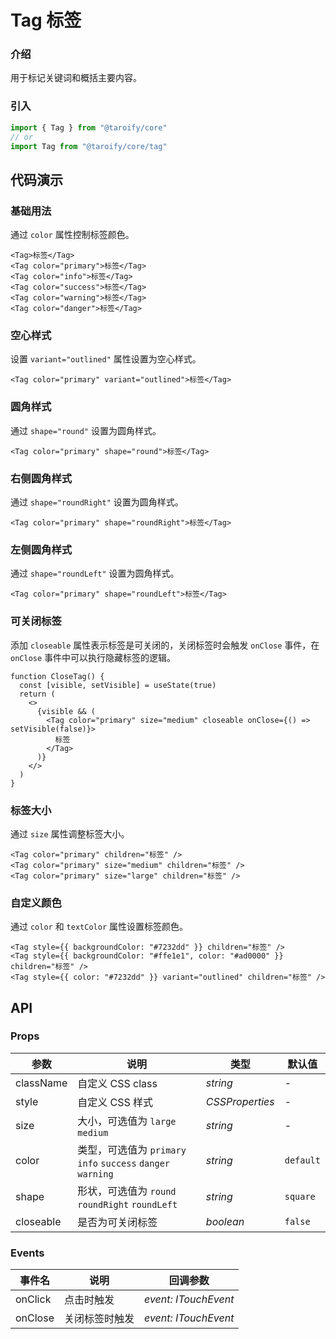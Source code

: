 # Tag 标签

### 介绍

用于标记关键词和概括主要内容。

### 引入

```ts
import { Tag } from "@taroify/core"
// or
import Tag from "@taroify/core/tag"
```

## 代码演示

### 基础用法

通过 `color` 属性控制标签颜色。

```tsx
<Tag>标签</Tag>
<Tag color="primary">标签</Tag>
<Tag color="info">标签</Tag>
<Tag color="success">标签</Tag>
<Tag color="warning">标签</Tag>
<Tag color="danger">标签</Tag>
```

### 空心样式

设置 `variant="outlined"` 属性设置为空心样式。

```tsx
<Tag color="primary" variant="outlined">标签</Tag>
```

### 圆角样式

通过 `shape="round"` 设置为圆角样式。

```tsx
<Tag color="primary" shape="round">标签</Tag>
```

### 右侧圆角样式

通过 `shape="roundRight"` 设置为圆角样式。

```tsx
<Tag color="primary" shape="roundRight">标签</Tag>
```

### 左侧圆角样式

通过 `shape="roundLeft"` 设置为圆角样式。

```tsx
<Tag color="primary" shape="roundLeft">标签</Tag>
```

### 可关闭标签

添加 `closeable` 属性表示标签是可关闭的，关闭标签时会触发 `onClose` 事件，在 `onClose` 事件中可以执行隐藏标签的逻辑。

```tsx
function CloseTag() {
  const [visible, setVisible] = useState(true)
  return (
    <>
      {visible && (
        <Tag color="primary" size="medium" closeable onClose={() => setVisible(false)}>
          标签
        </Tag>
      )}
    </>
  )
}
```

### 标签大小

通过 `size` 属性调整标签大小。

```tsx
<Tag color="primary" children="标签" />
<Tag color="primary" size="medium" children="标签" />
<Tag color="primary" size="large" children="标签" />
```

### 自定义颜色

通过 `color` 和 `textColor` 属性设置标签颜色。

```tsx
<Tag style={{ backgroundColor: "#7232dd" }} children="标签" />
<Tag style={{ backgroundColor: "#ffe1e1", color: "#ad0000" }} children="标签" />
<Tag style={{ color: "#7232dd" }} variant="outlined" children="标签" />
```

## API

### Props

| 参数 | 说明 | 类型 | 默认值 |
| --- | --- | --- | --- |
| className | 自定义 CSS class  | _string_ | - |
| style | 自定义 CSS 样式 | _CSSProperties_ | - |
| size | 大小，可选值为 `large` `medium` | _string_ | - |
| color | 类型，可选值为 `primary` `info` `success` `danger` `warning` | _string_ | `default` |
| shape | 形状，可选值为 `round` `roundRight` `roundLeft` | _string_ | `square` |
| closeable | 是否为可关闭标签 | _boolean_ | `false` |

### Events

| 事件名 | 说明           | 回调参数            |
| ------ | -------------- | ------------------- |
| onClick  | 点击时触发     | _event: ITouchEvent_ |
| onClose  | 关闭标签时触发 | _event: ITouchEvent_ |
